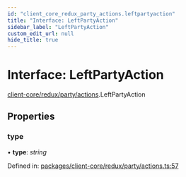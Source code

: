 ```yaml
---
id: "client_core_redux_party_actions.leftpartyaction"
title: "Interface: LeftPartyAction"
sidebar_label: "LeftPartyAction"
custom_edit_url: null
hide_title: true
---
```


# Interface: LeftPartyAction

[client-core/redux/party/actions](../modules/client_core_redux_party_actions.md).LeftPartyAction

## Properties

### type

• **type**: *string*

Defined in: [packages/client-core/redux/party/actions.ts:57](https://github.com/xr3ngine/xr3ngine/blob/5c3dcaef1/packages/client-core/redux/party/actions.ts#L57)
